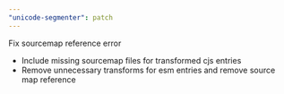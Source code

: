 ```yaml
---
"unicode-segmenter": patch
---
```


Fix sourcemap reference error

- Include missing sourcemap files for transformed cjs entries
- Remove unnecessary transforms for esm entries and remove source map reference
